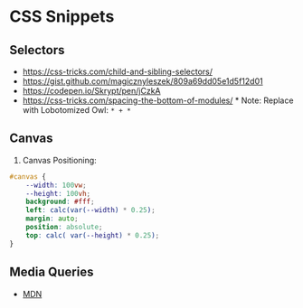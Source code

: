 # CSS Snippets

## Selectors

* https://css-tricks.com/child-and-sibling-selectors/
* https://gist.github.com/magicznyleszek/809a69dd05e1d5f12d01
* https://codepen.io/Skrypt/pen/jCzkA
* https://css-tricks.com/spacing-the-bottom-of-modules/
		* Note: Replace with Lobotomized Owl: `* + *`

## Canvas

1. Canvas Positioning:

```css
#canvas {
    --width: 100vw;
    --height: 100vh;
    background: #fff;
    left: calc(var(--width) * 0.25);
    margin: auto;
    position: absolute;
    top: calc( var(--height) * 0.25);
}
```

## Media Queries

* [MDN](https://hacks.mozilla.org/2016/08/using-feature-queries-in-css/)
